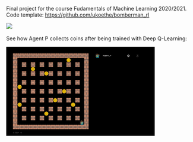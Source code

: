 Final project for the course Fudamentals of Machine Learning 2020/2021.  
Code template: https://github.com/ukoethe/bomberman_rl  

<p align="left">
  <img src="https://user-images.githubusercontent.com/44967870/111886785-b9e61a80-89d0-11eb-9363-266bfc891436.png"  width="200"/>
</p> 

See how Agent P collects coins after being trained with Deep Q-Learning: 
<p align="left">
  <img src="bomberman_rl/screenshots/coin_collector.gif"  width="400"/>
 </p>
